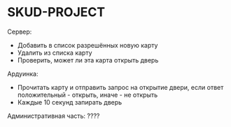 # SKUD-PROJECT

Сервер:
  - Добавить в список разрешённых новую карту
  - Удалить из списка карту
  - Проверить, может ли эта карта открыть дверь

Ардуинка:
  - Прочитать карту и отправить запрос на открытие двери, если ответ положительный - открыть, иначе - не открыть
  - Каждые 10 секунд запирать дверь

Административная часть:
????
